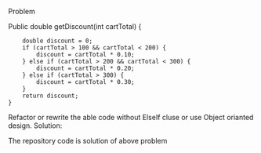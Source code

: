 Problem


 
 Public double getDiscount(int cartTotal) {
 
        double discount = 0;
        if (cartTotal > 100 && cartTotal < 200) {
            discount = cartTotal * 0.10;
        } else if (cartTotal > 200 && cartTotal < 300) {
            discount = cartTotal * 0.20;
        } else if (cartTotal > 300) {
            discount = cartTotal * 0.30;
        }
        return discount;
    }


Refactor or rewrite the able code without ElseIf cluse or use Object orianted design.
Solution:

The repository code is solution of above problem
